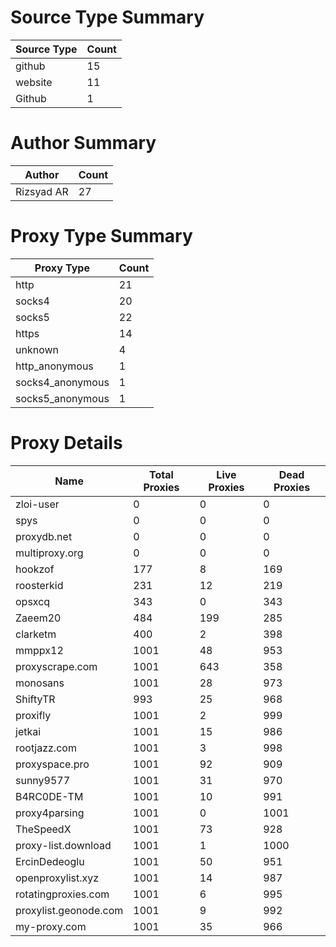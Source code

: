 # Source Type Summary

| Source Type | Count |
|-------------|-------|
| github | 15 |
| website | 11 |
| Github | 1 |


# Author Summary

| Author | Count |
|--------|-------|
| Rizsyad AR | 27 |


# Proxy Type Summary

| Proxy Type | Count |
|------------|-------|
| http | 21 |
| socks4 | 20 |
| socks5 | 22 |
| https | 14 |
| unknown | 4 |
| http_anonymous | 1 |
| socks4_anonymous | 1 |
| socks5_anonymous | 1 |


# Proxy Details

| Name | Total Proxies | Live Proxies | Dead Proxies |
|------|---------------|--------------|---------------|
| zloi-user | 0 | 0 | 0 |
| spys | 0 | 0 | 0 |
| proxydb.net | 0 | 0 | 0 |
| multiproxy.org | 0 | 0 | 0 |
| hookzof | 177 | 8 | 169 |
| roosterkid | 231 | 12 | 219 |
| opsxcq | 343 | 0 | 343 |
| Zaeem20 | 484 | 199 | 285 |
| clarketm | 400 | 2 | 398 |
| mmppx12 | 1001 | 48 | 953 |
| proxyscrape.com | 1001 | 643 | 358 |
| monosans | 1001 | 28 | 973 |
| ShiftyTR | 993 | 25 | 968 |
| proxifly | 1001 | 2 | 999 |
| jetkai | 1001 | 15 | 986 |
| rootjazz.com | 1001 | 3 | 998 |
| proxyspace.pro | 1001 | 92 | 909 |
| sunny9577 | 1001 | 31 | 970 |
| B4RC0DE-TM | 1001 | 10 | 991 |
| proxy4parsing | 1001 | 0 | 1001 |
| TheSpeedX | 1001 | 73 | 928 |
| proxy-list.download | 1001 | 1 | 1000 |
| ErcinDedeoglu | 1001 | 50 | 951 |
| openproxylist.xyz | 1001 | 14 | 987 |
| rotatingproxies.com | 1001 | 6 | 995 |
| proxylist.geonode.com | 1001 | 9 | 992 |
| my-proxy.com | 1001 | 35 | 966 |
